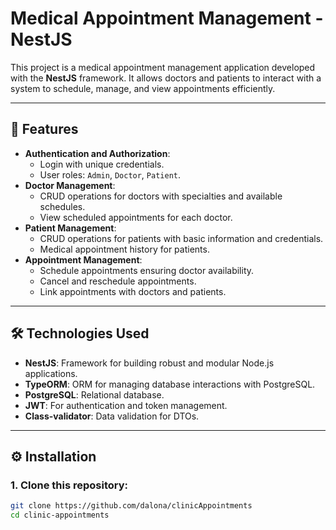 # Medical Appointment Management - NestJS

This project is a medical appointment management application developed with the **NestJS** framework. It allows doctors and patients to interact with a system to schedule, manage, and view appointments efficiently.

---

## 🚀 Features

- **Authentication and Authorization**:
  - Login with unique credentials.
  - User roles: `Admin`, `Doctor`, `Patient`.
- **Doctor Management**:
  - CRUD operations for doctors with specialties and available schedules.
  - View scheduled appointments for each doctor.
- **Patient Management**:
  - CRUD operations for patients with basic information and credentials.
  - Medical appointment history for patients.
- **Appointment Management**:
  - Schedule appointments ensuring doctor availability.
  - Cancel and reschedule appointments.
  - Link appointments with doctors and patients.

---

## 🛠️ Technologies Used

- **NestJS**: Framework for building robust and modular Node.js applications.
- **TypeORM**: ORM for managing database interactions with PostgreSQL.
- **PostgreSQL**: Relational database.
- **JWT**: For authentication and token management.
- **Class-validator**: Data validation for DTOs.

---

## ⚙️ Installation

### 1. Clone this repository:
```bash
git clone https://github.com/dalona/clinicAppointments
cd clinic-appointments
